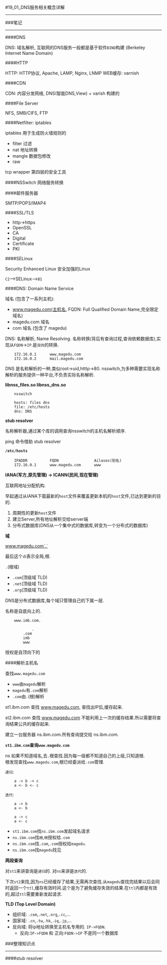 #19_01_DNS服务相关概念详解

---

###笔记

---

####DNS

DNS: 域名解析, 互联网的DNS服务一般都是基于软件`BIND`构建 (Berkeley Internet Name Domain)

####HTTP

HTTP: HTTP协议, Apache, LAMP, Nginx, LNMP
WEB缓存: varnish

####CDN

CDN: 内容分发网络, DNS(智能DNS,View) + varish 构建的

####File Server

NFS, SMB/CIFS, FTP

####Netfilter: iptables

iptables 用于生成防火墙规则的

* filter 过滤
* nat 地址转换
* mangle 数据包修改
* raw

tcp wrapper 第四层的安全工具 

####NSSwitch 网络服务转换

####邮件服务器

SMTP/POP3/IMAP4

####SSL/TLS

* http->https
* OpenSSL
* CA
* Digital
* Certificate
* PKI

####SELinux

Security Enhanced Linux 安全加强的Linux

`C2`-->SELinux-->`B1`

####DNS: Domain Name Service

域名 (包含了一系列主机): 

* www.magedu.com(主机名, FQDN: Full Qualified Domain Name,完全限定域名)
* magedu.com 域名
* com 域名 (包含了 magedu)

DNS: 名称解析, Name Resolving. 名称转换(背后有查询过程,查询依赖数据库),实现从`FQDN`->`IP`.是`双向`的转换.

		172.16.0.1		www.magedu.com
		172.16.0.2		mail.magedu.com
		
DNS 是名称解析的一种,类似root->uid,htttp->80. nsswitch,为多种需要实现名称解析的服务提供一种平台,不负责实际名称解析.		

**libnss_files.so libnss_dns.so**

		nsswitch
		
		hosts: files dns
		file: /etc/hosts
		dns: DNS
		
**stub resolver**

名称解析器,通过某个库的调用查询nsswitch的主机名解析顺序.

ping 命令借助 stub resolver	

**`/etc/hosts`**

		IPADDR			FQDN				Ailases(别名)	
		172.16.0.1		www.magedu.com		www
		
**IANA(军方,原先管理) -> ICANN(民间,现在管理)**

互联网地址分配机构.

早起通过从IANA下载最新的`host`文件来覆盖更新本机的`host`文件,已达到更新的目的.

1. 周期性的更新`host`文件
2. 建立Server,所有地址解析交给server端
3. 分布式数据库(DNS从一个集中式的数据库,转变为一个分布式的数据库)
		
**域**		
		
www.magedu.com`.`

最后这个`点`表示全局,根.	

`.`(根域)

* `.com`(顶级域 TLD)
* `.net`(顶级域 TLD)
* `.org`(顶级域 TLD)	
		
DNS是分布式数据库,每个域只管理自己的下属一层.

名称是自底向上的.

		www.imb.com.
		
				.
			.com
			imb
			www	
			
授权是自顶向下的

####解析主机名

查找`www.magedu.com`

* `www`由`magedu`解析
* `magedu`有`.com`解析
* `.com`由`.`(根)解析

st1.ibm.com 查找 www.magedu.com, 查找出IP后,缓存起来.

st2.ibm.com 查找 www.magedu.com 不能利用上一次的缓存结果.所以需要将查询结果公共的缓存起来.

建立一台服务器 ns.ibm.com.所有查询提交给 ns.ibm.com.

**`st1.ibm.com`查询`www.magedu.com`**

ns 如果不知道域名,去`.`根查找.因为每一级都不知道自己的上级,只知道根.  
根发现查找`www.magedu.com`,根已经委派给`.com`管理.  

`递归`:

		a -> b -> c
		a <- b <- c
		
`迭代`:
		
		a -> b
		a <- b
		
		a -> c
		a <- c

* `st1.ibm.com`找`ns.ibm.com`发起域名请求
* `ns.ibm.com`找`根`,`根`授权给`.com`
* `ns.ibm.com`找`.com`,`.com`授权给`magedu`.
* `ns.ibm.com`找`magedu`找见

**两段查询**
		
对`st1`来讲查询是`递归`的.
对`ns`来讲是`迭代`的.
		
下次`st2`来找,因为`ns`已经缓存了结果,无需再次查找.从`magedu`查找完结果以后会同时返回一个`ttl`,缓存有效时间.这个是为了避免缓存失效的结果.在`ttl`内都是有效的,超过`ttl`需要重新发起请求.		
		
**TLD (Top Level Domain)**

* 组织域: `.com`,`.net`,`.org`,`.cc`,...
* 国家域: `.cn`,`.tw`,`.hk`,`.iq`,`.jp`,...
* 反向域: 将ip地址转换至主机名专用的. `IP->FQDN`.	
	* 反向:`IP->FQDN` 和 正向:`FQDN->IP` 不是同一个数据库
		
###整理知识点

---

####stub resolver